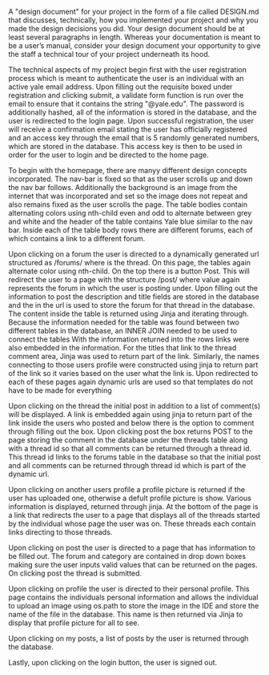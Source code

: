 A "design document" for your project in the form of a file called DESIGN.md that discusses, technically, how you implemented your project
and why you made the design decisions you did. Your design document should be at least several paragraphs in length.
Whereas your documentation is meant to be a user’s manual, consider your design document your opportunity to give the staff a
technical tour of your project underneath its hood.

The technical aspects of my project begin first with the user registration process which is meant to authenticate the user is an individual with
an active yale email address. Upon filling out the requisite boxed under registration and clicking submit, a validate form function is run over the email
to ensure that it contains the string "@yale.edu". The password is additionally hashed, all of the information is stored in the database, and the user is
redirected to the login page. Upon successful registration, the user will receive a confirmation email stating the user has officially registered and
an access key through the email that is 5 randomly generated numbers, which are stored in the database. This access key is then to be used in order
for the user to login and be directed to the home page.

To begin with the homepage, there are manyy different design concepts incorporated. The nav-bar is fixed so that as the user scrolls up and down the nav bar
follows. Additionally the background is an image from the internet that was incorporated and set so the image does not repeat and also remains fixed as the user
scrolls the page. The table bodies contain alternating colors using nth-child even and odd to alternate between grey and white and the header of the table contains
Yale blue similar to the nav bar. Inside each of the table body rows there are different forums, each of which contains a link to a different forum.

Upon clicking on a forum the user is directed to a dynamically generated url structured as /forums/<value> where <value> is the thread. On this page,
the tables again alternate color using nth-child. On the top there is a button Post. This will redirect the user to a page with the structure /post/<value>
where value again represents the forum in which the user is posting under. Upon filling out the information to post the description and title fields are stored in
the database and the <value> in the url is used to store the forum for that thread in the database. The content inside the table is returned using Jinja and
iterating through. Because the information needed for the table was found between two different tables in the database, an INNER JOIN needed to be used
to connect the tables With the information returned into the rows links were also embedded in the information. For the titles that link to the thread comment
area, Jinja was used to return part of the link. Similarly, the names connecting to those users profile were constructed using jinja to return part of the link
so it varies based on the user what the link is. Upon redirected to each of these pages again dynamic urls are used so that templates do not have to be made for everything

Upon clicking on the thread the initial post in addition to a list of comment(s) will be displayed. A link is embedded again using jinja to return part of the link
inside the users who posted and below there is the option to comment through filling out the box. Upon clicking post the box returns POST to the page storing the
comment in the database under the threads table along with a thread id so that all comments can be returned through a thread id. This thread id links to the
forums table in the database so that the initial post and all comments can be returned through thread id which is part of the dynamic url.

Upon clicking on another users profile a profile picture is returned if the user has uploaded one, otherwise a defult profile picture is show. Various information
is displayed, returned through jinja. At the bottom of the page is a link that redirects the user to a page that displays all of the threads started by the
individual whose page the user was on. These threads each contain links directing to those threads.

Upon clicking on post the user is directed to a page that has information to be filled out. The forum and category are contained in drop down boxes making sure the
user inputs valid values that can be returned on the pages. On clicking post the thread is submitted.

Upon clicking on profile the user is directed to their personal profile. This page contains the individuals personal information and allows the individual to
upload an image using os.path to store the image in the IDE and store the name of the file in the database. This name is then returned via Jinja to display that profile
picture for all to see.

Upon clicking on my posts, a list of posts by the user is returned through the database.

Lastly, upon clicking on the login button, the user is signed out.
